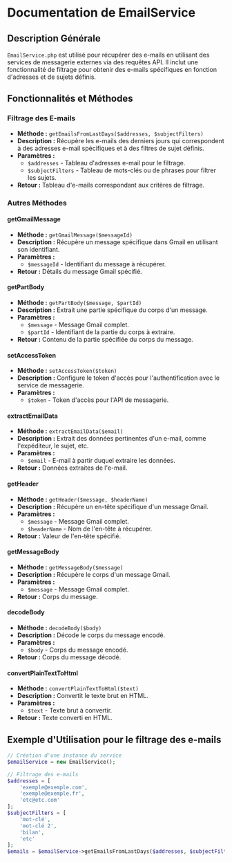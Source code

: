 # Documentation de EmailService

## Description Générale
`EmailService.php` est utilisé pour récupérer des e-mails en utilisant des services de messagerie externes via des requêtes API. Il inclut une fonctionnalité de filtrage pour obtenir des e-mails spécifiques en fonction d'adresses et de sujets définis.

## Fonctionnalités et Méthodes
### Filtrage des E-mails
- **Méthode :** `getEmailsFromLastDays($addresses, $subjectFilters)`
- **Description :** Récupère les e-mails des derniers jours qui correspondent à des adresses e-mail spécifiques et à des filtres de sujet définis.
- **Paramètres :**
  - `$addresses` - Tableau d'adresses e-mail pour le filtrage.
  - `$subjectFilters` - Tableau de mots-clés ou de phrases pour filtrer les sujets.
- **Retour :** Tableau d'e-mails correspondant aux critères de filtrage.

### Autres Méthodes
#### getGmailMessage
- **Méthode :** `getGmailMessage($messageId)`
- **Description :** Récupère un message spécifique dans Gmail en utilisant son identifiant.
- **Paramètres :**
  - `$messageId` - Identifiant du message à récupérer.
- **Retour :** Détails du message Gmail spécifié.

#### getPartBody
- **Méthode :** `getPartBody($message, $partId)`
- **Description :** Extrait une partie spécifique du corps d'un message.
- **Paramètres :**
  - `$message` - Message Gmail complet.
  - `$partId` - Identifiant de la partie du corps à extraire.
- **Retour :** Contenu de la partie spécifiée du corps du message.

#### setAccessToken
- **Méthode :** `setAccessToken($token)`
- **Description :** Configure le token d'accès pour l'authentification avec le service de messagerie.
- **Paramètres :**
  - `$token` - Token d'accès pour l'API de messagerie.

#### extractEmailData
- **Méthode :** `extractEmailData($email)`
- **Description :** Extrait des données pertinentes d'un e-mail, comme l'expéditeur, le sujet, etc.
- **Paramètres :**
  - `$email` - E-mail à partir duquel extraire les données.
- **Retour :** Données extraites de l'e-mail.

#### getHeader
- **Méthode :** `getHeader($message, $headerName)`
- **Description :** Récupère un en-tête spécifique d'un message Gmail.
- **Paramètres :**
  - `$message` - Message Gmail complet.
  - `$headerName` - Nom de l'en-tête à récupérer.
- **Retour :** Valeur de l'en-tête spécifié.

#### getMessageBody
- **Méthode :** `getMessageBody($message)`
- **Description :** Récupère le corps d'un message Gmail.
- **Paramètres :**
  - `$message` - Message Gmail complet.
- **Retour :** Corps du message.

#### decodeBody
- **Méthode :** `decodeBody($body)`
- **Description :** Décode le corps du message encodé.
- **Paramètres :**
  - `$body` - Corps du message encodé.
- **Retour :** Corps du message décodé.

#### convertPlainTextToHtml
- **Méthode :** `convertPlainTextToHtml($text)`
- **Description :** Convertit le texte brut en HTML.
- **Paramètres :**
  - `$text` - Texte brut à convertir.
- **Retour :** Texte converti en HTML.

## Exemple d'Utilisation pour le filtrage des e-mails
```php
// Création d'une instance du service
$emailService = new EmailService();

// Filtrage des e-mails
$addresses = [
    'exemple@exemple.com',
    'exemple@exemple.fr',
    'etc@etc.com'
];
$subjectFilters = [
    'mot-clé',
    'mot-clé 2',
    'bilan',
    'etc'
];
$emails = $emailService->getEmailsFromLastDays($addresses, $subjectFilters);

```